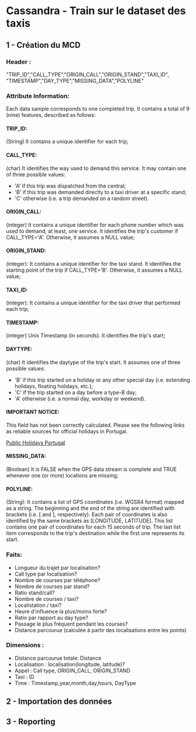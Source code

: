 # Cassandra - Train sur le dataset des taxis

## 1 - Création du MCD

### Header :
"TRIP_ID","CALL_TYPE","ORIGIN_CALL","ORIGIN_STAND","TAXI_ID",
"TIMESTAMP","DAY_TYPE","MISSING_DATA","POLYLINE"

### Attribute Information:

Each data sample corresponds to one completed trip. It contains a total of 9 (nine) features, described as follows:

#### TRIP_ID:
(String) It contains a unique identifier for each trip;

#### CALL_TYPE:
(char) It identifies the way used to demand this service. It may contain one of three possible values:
- 'A' if this trip was dispatched from the central;
- 'B' if this trip was demanded directly to a taxi driver at a specific stand;
- 'C' otherwise (i.e. a trip demanded on a random street).

#### ORIGIN_CALL:
(integer) It contains a unique identifier for each phone number which was used to demand, at least, one service. It identifies the trip's customer if CALL_TYPE='A'. Otherwise, it assumes a NULL value;

#### ORIGIN_STAND: 
(integer): It contains a unique identifier for the taxi stand. It identifies the starting point of the trip if CALL_TYPE='B'. Otherwise, it assumes a NULL value;

#### TAXI_ID: 
(integer): It contains a unique identifier for the taxi driver that performed each trip;

#### TIMESTAMP: 
(integer) Unix Timestamp (in seconds). It identifies the trip's start;

#### DAYTYPE: 
(char) It identifies the daytype of the trip's start. It assumes one of three possible values:
- 'B' if this trip started on a holiday or any other special day (i.e. extending holidays, floating holidays, etc.);
- 'C' if the trip started on a day before a type-B day;
- 'A' otherwise (i.e. a normal day, workday or weekend).

#### IMPORTANT NOTICE: 
This field has not been correctly calculated. Please see the following links as reliable sources for official holidays in Portugal.

[Public Holidays Portugal](http://holidays.retira.eu/public-holidays/portugal/2017/)

#### MISSING_DATA: 
(Boolean) It is FALSE when the GPS data stream is complete and TRUE whenever one (or more) locations are missing;

#### POLYLINE: 
(String): It contains a list of GPS coordinates (i.e. WGS84 format) mapped as a string. The beginning and the end of the string are identified with brackets (i.e. [ and ], respectively). Each pair of coordinates is also identified by the same brackets as [LONGITUDE, LATITUDE]. This list contains one pair of coordinates for each 15 seconds of trip. The last list item corresponds to the trip's destination while the first one represents its start.

### Faits:

* Longueur du trajet par localisation?
* Call type par localisation?
* Nombre de courses par téléphone?
* Nombre de courses par stand?
* Ratio stand/call?
* Nombre de courses / taxi?
* Localistation / taxi?
* Heure d'influence la plus/moins forte?
* Ratio par rapport au day type?
* Passage le plus fréquent pendant les courses?
* Distance parcourue (calculée à partir des localisations entre les points)

### Dimensions :

* Distance parcourue totale: Distance
* Localisation : localisation(longitude, latitude)?
* Appel : Call type, ORIGIN_CALL, ORIGIN_STAND
* Taxi : ID
* Time : Timestamp,year,month,day,hours, DayType 


## 2 - Importation des données

## 3 - Reporting

